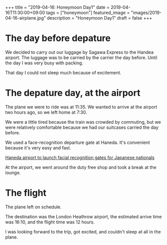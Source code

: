 +++
title =  "2019-04-16: Honeymoon Day1"
date = 2019-04-16T11:30:00+09:00
tags = ["honeymoon"]
featured_image = "images/2019-04-16-airplane.jpg"
description = "Honeymoon Day1"
draft = false
+++

# The day before depature
We decided to carry out our luggage by Sagawa Express to the Handea airport.
The luggage was to be carried by the carrier the day before.
Until the day I was very busy with packing.

That day I could not sleep much because of excitement.

# The depature day, at the airport
The plane we were to ride was at 11:35.
We wanted to arrive at the airport two hours ago,
so we left home at 7:30.

We were a little tired because the train was crowded by commuting,
but we were relatively comfortable
because we had our suitcases carried the day before.

We used a face-recognition departure gate at Haneda.
It's convenient because it's very easy and fast.

[Haneda airport to launch facial recognition gates for Japanese nationals](https://www.japantimes.co.jp/news/2017/10/14/national/haneda-airport-to-launch-facial-recognition-gates-for-japanese-nationals/#.XPRcZXUzb0o)

At the airport, we went around the duty free shop and
took a break at the lounge.

# The flight
The plane left on schedule.

The destination was the London Heathrow airport,
the estimated arrive time was 16:10, and the flight time was 12 hours.

I was looking forward to the trip, got excited, and
couldn't sleep at all in the plane.
